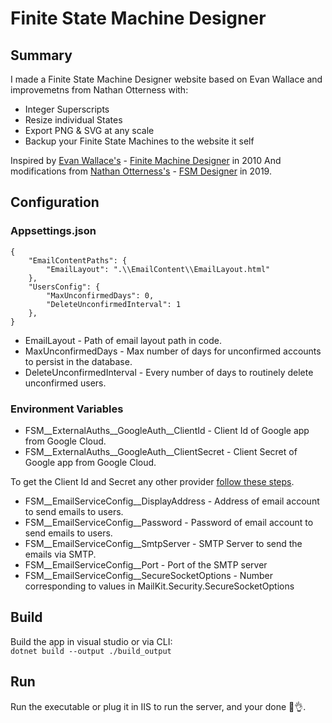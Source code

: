 # Finite State Machine Designer
## Summary
I made a Finite State Machine Designer website based on Evan Wallace and improvemetns from Nathan Otterness with:


- Integer Superscripts
- Resize individual States
- Export PNG & SVG at any scale
- Backup your Finite State Machines to the website it self

Inspired by [Evan Wallace's](https://madebyevan.com/) -
[Finite Machine Designer](https://madebyevan.com/fsm/) in 2010
And modifications from
[Nathan Otterness's](https://www.cs.unc.edu/~otternes/) - 
[FSM Designer](https://www.cs.unc.edu/~otternes/comp455/fsm_designer/) in 2019.

## Configuration
### Appsettings.json

    {
        "EmailContentPaths": {
            "EmailLayout": ".\\EmailContent\\EmailLayout.html"
        },
        "UsersConfig": {
            "MaxUnconfirmedDays": 0,
            "DeleteUnconfirmedInterval": 1
        },
    }

- EmailLayout - Path of email layout path in code.
- MaxUnconfirmedDays - Max number of days for unconfirmed accounts to persist in the database.
- DeleteUnconfirmedInterval - Every number of days to routinely delete unconfirmed users.

### Environment Variables

- FSM__ExternalAuths__GoogleAuth__ClientId - Client Id of Google app from Google Cloud.
- FSM__ExternalAuths__GoogleAuth__ClientSecret - Client Secret of Google app from Google Cloud.

To get the Client Id and Secret any other provider [follow these steps](https://learn.microsoft.com/en-us/aspnet/core/security/authentication/social/?view=aspnetcore-8.0&tabs=visual-studio).

- FSM__EmailServiceConfig__DisplayAddress - Address of email account to send emails to users.
- FSM__EmailServiceConfig__Password - Password of email account to send emails to users.
- FSM__EmailServiceConfig__SmtpServer - SMTP Server to send the emails via SMTP.
- FSM__EmailServiceConfig__Port - Port of the SMTP server
- FSM__EmailServiceConfig__SecureSocketOptions - Number corresponding to values in MailKit.Security.SecureSocketOptions

## Build

Build the app in visual studio or via CLI:  
``dotnet build --output ./build_output``

## Run

Run the executable or plug it in IIS to run the server, and your done 🥳👌.